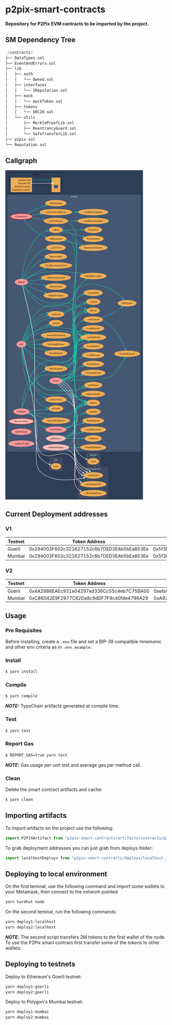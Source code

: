 # p2pix-smart-contracts

**Repository for P2Pix EVM contracts to be imported by the project.**

## SM Dependency Tree

```rs
./contracts/
├── DataTypes.sol
├── EventAndErrors.sol
├── lib
│   ├── auth
│   │   └── Owned.sol
│   ├── interfaces
│   │   └── IReputation.sol
│   ├── mock
│   │   └── mockToken.sol
│   ├── tokens
│   │   └── ERC20.sol
│   └── utils
│       ├── MerkleProofLib.sol
│       ├── ReentrancyGuard.sol
│       └── SafeTransferLib.sol
├── p2pix.sol
└── Reputation.sol
```

## Callgraph

![Callgraph](docs/callgraph.svg)

## Current Deployment addresses

### V1
| Testnet 	| Token Address                              	| P2pix Address                              	|
|---------	|--------------------------------------------	|--------------------------------------------	|
| Goerli  	| 0x294003F602c321627152c6b7DED3EAb5bEa853Ee 	| 0x5f3EFA9A90532914545CEf527C530658af87e196 	|
| Mumbai  	| 0x294003F602c321627152c6b7DED3EAb5bEa853Ee  | 0x5f3EFA9A90532914545CEf527C530658af87e196	|

<!-- All contracts deployed by 0x8dC06F985C131166570825F52447E8c88d64aE20 -->

<!-- https://goerli.etherscan.io/address/0x294003F602c321627152c6b7DED3EAb5bEa853Ee#code -->

<!-- https://goerli.etherscan.io/address/0x5f3EFA9A90532914545CEf527C530658af87e196#code -->

<!-- https://mumbai.polygonscan.com/address/0x294003F602c321627152c6b7DED3EAb5bEa853Ee#code -->

<!-- https://mumbai.polygonscan.com/address/0x5f3EFA9A90532914545CEf527C530658af87e196#code -->

### V2
| Testnet 	| Token Address                              	| P2pix Address                              	| Reputation Address                          |
|---------	|--------------------------------------------	|--------------------------------------------	|--------------------------------------------	|
| Goerli  	| 0x4A2886EAEc931e04297ed336Cc55c4eb7C75BA00 	| 0xefa5cE4351cda51192509cf8De7d8881ADAE95DD 	| 0x939d3c357dc7017cDbDE681BF8e552b54595318A 	|
| Mumbai  	| 0xC86042E9F2977C62Da8c9dDF7F9c40fde4796A29  | 0xA9258eBb157E4cf5e756b77FDD0DF09C2F73240b	| 0x1fd30b94f20d2f73e9630261342ba68f244da92b	|

<!-- All contracts deployed by 0x8dC06F985C131166570825F52447E8c88d64aE20 -->
<!-- https://goerli.etherscan.io/address/0x4A2886EAEc931e04297ed336Cc55c4eb7C75BA00#code -->
<!-- https://goerli.etherscan.io/address/0xefa5cE4351cda51192509cf8De7d8881ADAE95DD#code -->
<!-- https://goerli.etherscan.io/address/0x939d3c357dc7017cDbDE681BF8e552b54595318A#code -->

<!-- https://mumbai.polygonscan.com/address/0xC86042E9F2977C62Da8c9dDF7F9c40fde4796A29#code -->
<!-- https://mumbai.polygonscan.com/address/0xA9258eBb157E4cf5e756b77FDD0DF09C2F73240b#code -->
<!-- https://mumbai.polygonscan.com/address/0x1fd30b94f20d2f73e9630261342ba68f244da92b#code -->

## Usage

### Pre Requisites

Before installing, create a `.env` file and set a BIP-39 compatible mnemonic and other env criteria as in `.env.example`.

### Install

```sh
$ yarn install
```

### Compile

```sh
$ yarn compile
```

**_NOTE:_** TypeChain artifacts generated at compile time.

### Test

```sh
$ yarn test
```

### Report Gas

```sh
$ REPORT_GAS=true yarn test
```

**_NOTE_:** Gas usage per unit test and average gas per method call.

### Clean

Delete the smart contract artifacts and cache:

```sh
$ yarn clean
```

## Importing artifacts

To import artifacts on the project use the following:

```ts
import P2PIXArtifact from "p2pix-smart-contracts/artifacts/contracts/p2pix.sol/P2PIX.json";
```

To grab deployment addresses you can just grab from deploys folder:

```ts
import localhostDeploys from "p2pix-smart-contracts/deploys/localhost.json";
```

## Deploying to local environment

On the first teminal, use the following command and import some wallets to your Metamask, then connect to the network pointed:

```sh
yarn hardhat node
```

On the second teminal, run the following commands:

```sh
yarn deploy1:localhost
yarn deploy2:localhost
```

**_NOTE_:** The second script transfers 2M tokens to the first wallet of the node.
To use the P2Pix smart contract first transfer some of the tokens to other wallets.


## Deploying to testnets

Deploy to Ethereum's Goerli testnet:

```sh
yarn deploy1:goerli
yarn deploy2:goerli
```

Deploy to Polygon's Mumbai testnet:

```sh
yarn deploy1:mumbai
yarn deploy2:mumbai
```